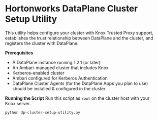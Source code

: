 # Hortonworks DataPlane Cluster Setup Utility

This utility helps configure your cluster with Knox Trusted Proxy support, establishes the trust
relationship between DataPlane and the cluster, and registers the cluster with DataPlane.

**Prerequisites**
- A DataPlane instance running 1.2.1 (or later)
- An Ambari-managed cluster that includes Knox
- Kerberos-enabled cluster
- Ambari configured for Kerberos Authentication
- DataPlane Cluster Agents (for the DataPlane Apps you plan to use) should be installed & configured in the cluster

**Running the Script**
Run this script as ```root``` on the cluster host with your Knox server.

```
python dp-cluster-setup-utility.py
```

